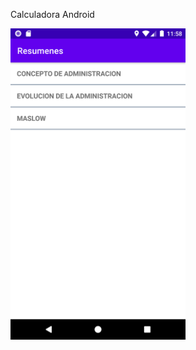 Calculadora Android<br>

<img src="https://raw.githubusercontent.com/agustin-bergomi/Listado_Resumenes_Administracion/master/Screenshot_1604761131.png" style="max-width:100%;" width="280" alt="Screenshot listview">
